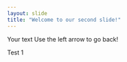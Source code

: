```yaml
---
layout: slide
title: "Welcome to our second slide!"
---
```

Your text
Use the left arrow to go back!

Test 1